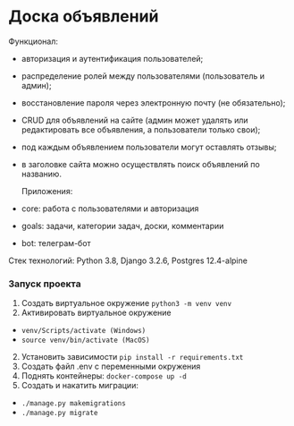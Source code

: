 # Доска объявлений

Функционал:
- авторизация и аутентификация пользователей;
- распределение ролей между пользователями (пользователь и админ);
- восстановление пароля через электронную почту (не обязательно);
- CRUD для объявлений на сайте (админ может удалять или редактировать все объявления, а пользователи только свои);
- под каждым объявлением пользователи могут оставлять отзывы;
- в заголовке сайта можно осуществлять поиск объявлений по названию.

  Приложения:
 - core: работа с пользователями и авторизация
 - goals: задачи, категории задач, доски, комментарии
 - bot: телеграм-бот

Стек технологий: Python 3.8, Django 3.2.6, Postgres 12.4-alpine

<h3>Запуск проекта</h3>

1. Создать виртуальное окружение
`python3 -m venv venv`
2. Активировать виртуальное окружение
- `venv/Scripts/activate (Windows)`
- `source venv/bin/activate (MacOS)`
2. Установить зависимости
`pip install -r requirements.txt`
2. Создать файл .env c переменными окружения
3. Поднять контейнеры:
`docker-compose up -d`
4. Создать и накатить миграции:
 - `./manage.py makemigrations`
 - `./manage.py migrate`

